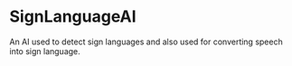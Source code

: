 # SignLanguageAI
An AI used to detect sign languages and also used for converting speech into sign language.

